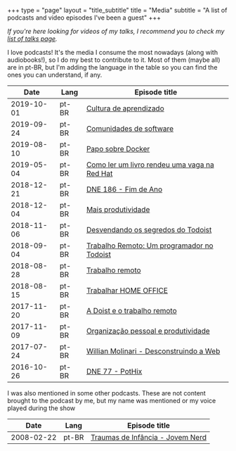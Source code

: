 +++
type = "page"
layout = "title_subtitle"
title = "Media"
subtitle = "A list of podcasts and video episodes I've been a guest"
+++

_If you're here looking for videos of my talks, I recommend you to check my [list of talks page](/talks)._

I love podcasts! It's the media I consume the most nowadays (along with audiobooks!), so I do my best to contribute to it. Most of them (maybe all) are in pt-BR, but I'm adding the language in the table so you can find the ones you can understand, if any.


Date       | Lang  | Episode title
---------- | ----- | -------------
2019-10-01 | pt-BR | [Cultura de aprendizado](https://hipsters.tech/cultura-de-aprendizado-hipsters-168/)
2019-09-24 | pt-BR | [Comunidades de software](https://youtu.be/VI9Yk-XqZ_g)
2019-08-10 | pt-BR | [Papo sobre Docker](https://www.youtube.com/watch?v=_FjRDFbbKqE)
2019-05-04 | pt-BR | [Como ler um livro rendeu uma vaga na Red Hat](https://www.youtube.com/watch?v=Q80PoxkiHuo)
2018-12-21 | pt-BR | [DNE 186 - Fim de Ano](https://devnaestrada.com.br/2018/12/21/fim-de-ano.html)
2018-12-04 | pt-BR | [Mais produtividade](https://hipsters.tech/mais-produtividade-hipsters-125/)
2018-11-06 | pt-BR | [Desvendando os segredos do Todoist](https://producast.com.br/desvendando-os-segredos-do-todoist-producast-s02e36/)
2018-09-04 | pt-BR | [Trabalho Remoto: Um programador no Todoist](https://producast.com.br/trabalho-remoto-no-todoist/)
2018-08-28 | pt-BR | [Trabalho remoto](https://hipsters.tech/trabalho-remoto-hipsters-111/)
2018-08-15 | pt-BR | [Trabalhar HOME OFFICE](https://www.youtube.com/watch?v=Aeyu2geYlaI)
2017-11-20 | pt-BR | [A Doist e o trabalho remoto](https://www.youtube.com/watch?v=dCXu-kJE_H4)
2017-11-09 | pt-BR | [Organização pessoal e produtividade](https://opensanca.github.io/podcast/podcast/2017/10/09/organizacao-pessoal-e-produtividade.html)
2017-07-24 | pt-BR | [Willian Molinari - Desconstruindo a Web](https://castalio.info/episodio-110-willian-molinari-desconstruindo-a-web.html)
2016-10-26 | pt-BR | [DNE 77 - PotHix](https://devnaestrada.com.br/2016/10/28/pothix.html)


I was also mentioned in some other podcasts. These are not content brought to
the podcast by me, but my name was mentioned or my voice played during the show


Date       | Lang  | Episode title
---------- | ----- | -------------
2008-02-22 | pt-BR | [Traumas de Infância - Jovem Nerd](https://jovemnerd.com.br/nerdcast/nerdcast-101-traumas-de-infancia/)
